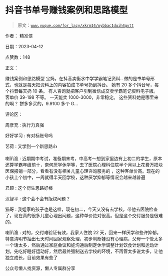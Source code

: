 # 抖音书单号赚钱案例和思路模型

> 原文：[`www.yuque.com/for_lazy/xkrm14/oybbac1duih4gvtt`](https://www.yuque.com/for_lazy/xkrm14/oybbac1duih4gvtt)



作者： 精准侠



日期：2023-04-12



点赞数：148

<ne-card data-card-name="hr" data-card-type="block" id="VMgKy" data-event-boundary="card">

正文：



赚钱案例和思路模型 宝妈，在抖音卖衡水中学学霸笔记资料.. 做的是书单号形式，也就是每天把资料上的内容拍成书单号扔到抖音。 她有 20 多个抖音号，每个抖音每天扔 10 条。 有人咨询就把客户引到微信成交卖学霸笔记资料电子版。 客单价 39-198 不等。 一天能卖 1000-3000，非常稳定。 这些资料她是哪里来的啊？ 拼多多买的，9.9100 多个 G...

<ne-card data-card-name="hr" data-card-type="block" id="j0crR" data-event-boundary="card">

评论区：



周彦充 : 执行力真强



好好学习 : 有对标账号吗



艺荷 : 又学到一个新思路👍



喇叭渔 : 近期期中考试，准备期末考，中高考～想到家里边有上初二的学生，原本还算学霸年级前十，奈何厌学休学等，去了医院心理科住院半个月以上花费万把块医保报销一部分，看看有没有相关儿童心理咨询服务的 ，这种客单价高。现在的小孩上个初中，一周就得半天回学校，这种厌学抑郁等情况会越来越普遍



君顾 : 这个衍生思路好棒



汉智平 : 这个会不会有版权问题？



猫哥 : 我姐家的孩子也是这样，现在初二，今天又没有去学校。带他去医院检查了，现在真的很多儿童心理出问题，这种单价绝对很高。但是这个交付服务是很难的。



喇叭渔 : 对的，交付难验证有效，我家人住院 22 天，回来一样厌学和些许抑郁。特意清明节抽出七天时间回家观察处理，初步判断娃没有心理病，父母一个管太多一个话太多，然后通过家庭会议和娃沟通后制定休学调整计划饮食计划和运动计划，先吃好睡好运动好，然后最终强制送去学校的环境，不再管太多说太多，让他独立成长，目前效果有些了

<ne-card data-card-name="hr" data-card-type="block" id="xtKk8" data-event-boundary="card">

公众号懒人找资源，懒人专属群分享

</ne-card></ne-card></ne-card>